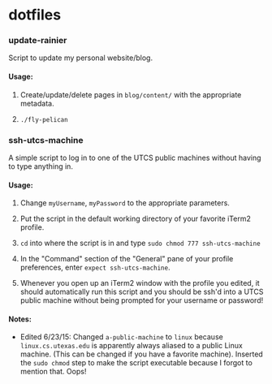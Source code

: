 # dotfiles

### update-rainier

Script to update my personal website/blog.

#### Usage:

1. Create/update/delete pages in `blog/content/` with the appropriate metadata.

2. `./fly-pelican`

### ssh-utcs-machine

A simple script to log in to one of the UTCS public machines without having to type anything in.

#### Usage:

1. Change ```myUsername```, ```myPassword``` to the appropriate parameters.

2. Put the script in the default working directory of your favorite iTerm2 profile.

3. ```cd``` into where the script is in and type ```sudo chmod 777 ssh-utcs-machine```

4. In the "Command" section of the "General" pane of your profile preferences, enter ```expect ssh-utcs-machine```.

5. Whenever you open up an iTerm2 window with the profile you edited, it should automatically run this script and you should be ssh'd into a UTCS public machine without being prompted for your username or password!

#### Notes:

- Edited 6/23/15: Changed ```a-public-machine``` to ```linux``` because ```linux.cs.utexas.edu``` is apparently always aliased to a public Linux machine. (This can be changed if you have a favorite machine). Inserted the ```sudo chmod``` step to make the script executable because I forgot to mention that. Oops!


